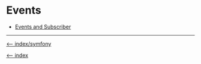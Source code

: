 # Events

- [Events and Subscriber](/symfony/events/event-and-subscriber.md)

---

[<-- index/symfony](/symfony/index.md)

[<-- index](/README.md)
